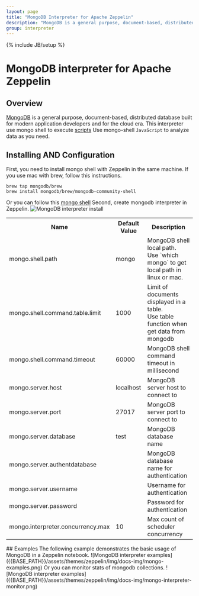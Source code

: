 ```yaml
---
layout: page
title: "MongoDB Interpreter for Apache Zeppelin"
description: "MongoDB is a general purpose, document-based, distributed database built for modern application developers and for the cloud era."
group: interpreter
---
```

<!--
Licensed under the Apache License, Version 2.0 (the "License");
you may not use this file except in compliance with the License.
You may obtain a copy of the License at

http://www.apache.org/licenses/LICENSE-2.0

Unless required by applicable law or agreed to in writing, software
distributed under the License is distributed on an "AS IS" BASIS,
WITHOUT WARRANTIES OR CONDITIONS OF ANY KIND, either express or implied.
See the License for the specific language governing permissions and
limitations under the License.
-->
{% include JB/setup %}

# MongoDB interpreter for Apache Zeppelin

<div id="toc"></div>

## Overview
[MongoDB](https://www.mongodb.com/) is a general purpose, document-based, distributed database built for modern application developers and for the cloud era.
This interpreter use mongo shell to execute [scripts](https://docs.mongodb.com/manual/tutorial/write-scripts-for-the-mongo-shell/)
Use mongo-shell `JavaScript` to analyze data as you need.
## Installing AND Configuration
First, you need to install mongo shell with Zeppelin in the same machine.
If you use mac with brew, follow this instructions.
```
brew tap mongodb/brew
brew install mongodb/brew/mongodb-community-shell
```
Or you can follow this [mongo shell](https://docs.mongodb.com/manual/mongo/)
Second, create mongodb interpreter in Zeppelin.
![MongoDB interpreter install]({{BASE_PATH}}/assets/themes/zeppelin/img/docs-img/mongo-interpreter-install.png)
<table class="table-configuration">
  <tr>
    <th>Name</th>
    <th>Default Value</th>
    <th>Description</th>
  </tr>
  <tr>
    <td>mongo.shell.path</td>
    <td>mongo</td>
    <td>MongoDB shell local path. <br/> Use `which mongo` to get local path in linux or mac.</td>
  </tr>
  <tr>
     <td>mongo.shell.command.table.limit</td>
     <td>1000</td>
     <td>Limit of documents displayed in a table. <br/> Use table function when get data from mongodb</td>
  </tr>
  <tr>
     <td>mongo.shell.command.timeout</td>
     <td>60000</td>
     <td>MongoDB shell command timeout in millisecond</td>
  </tr>
  <tr>
     <td>mongo.server.host</td>
     <td>localhost</td>
     <td>MongoDB server host to connect to</td>
  </tr>
  <tr>
    <td>mongo.server.port</td>
    <td>27017</td>
    <td>MongoDB server port to connect to</td>
  </tr>
  <tr>
    <td>mongo.server.database</td>
    <td>test</td>
    <td>MongoDB database name</td>
  </tr>
  <tr>
     <td>mongo.server.authentdatabase</td>
     <td></td>
     <td>MongoDB database name for authentication</td>
  </tr>
  <tr>
    <td>mongo.server.username</td>
    <td></td>
    <td>Username for authentication</td>
  </tr>
  <tr>
    <td>mongo.server.password</td>
    <td></td>
    <td>Password for authentication</td>
  </tr>
  <tr>
    <td>mongo.interpreter.concurrency.max</td>
    <td>10</td>
    <td>Max count of scheduler concurrency</td>
  </tr>
</table>
## Examples
The following example demonstrates the basic usage of MongoDB in a Zeppelin notebook.
![MongoDB interpreter examples]({{BASE_PATH}}/assets/themes/zeppelin/img/docs-img/mongo-examples.png)
Or you can monitor stats of mongodb collections.
![MongoDB interpreter examples]({{BASE_PATH}}/assets/themes/zeppelin/img/docs-img/mongo-interpreter-monitor.png)

